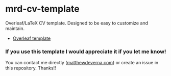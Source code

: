 # mrd-cv-template
Overleaf/LaTeX CV template. Designed to be easy to customize and maintain.

- [Overleaf template](https://www.overleaf.com/latex/templates/clean-academic-cv-template/tjpjkzmvztwn)

### If you use this template I would appreciate it if you let me know!
You can contact me directly ([matthewdeverna.com](https://matthewdeverna.com)) or create an issue in this repository.
Thanks!!